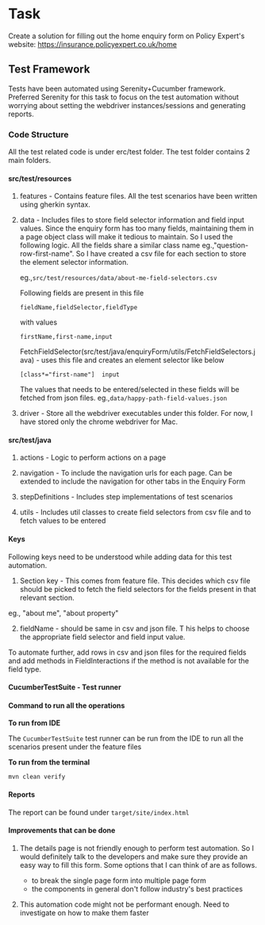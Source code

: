 # Task

Create a solution for filling out the home enquiry form on Policy Expert's website: https://insurance.policyexpert.co.uk/home
## Test Framework
Tests have been automated using Serenity+Cucumber framework. Preferred Serenity for this task to focus on the test 
automation without worrying about setting the webdriver instances/sessions and generating reports.
### Code Structure
All the test related code is under erc/test folder. The test folder contains 2 main folders. 


#### src/test/resources
1. features - Contains feature files. All the test scenarios have been written using gherkin syntax. 

2. data -  Includes files to store field selector information and field input values.
    Since the enquiry form has too many fields, maintaining them in a page object class will make it tedious to maintain.
    So I used the following logic. All the fields share a similar class name eg.,"question-row-first-name". 
    So I have created a csv file for each section to store the element selector information. 
    
    eg.,```src/test/resources/data/about-me-field-selectors.csv```
    
    Following fields are present in this file
    
    ```fieldName,fieldSelector,fieldType```
    
    with values
    
    ```firstName,first-name,input```
    
    FetchFieldSelector(src/test/java/enquiryForm/utils/FetchFieldSelectors.java) - uses this file and creates an element selector like below
    
    ```[class*="first-name"]  input```
    
    The values that needs to be entered/selected in these fields will be fetched from json files.
    eg.,```data/happy-path-field-values.json```

3. driver - Store all the webdriver executables under this folder. 
 For now, I have stored only the chrome webdriver for Mac.
 
#### src/test/java
1. actions - Logic to perform actions on a page

2. navigation - To include the navigation urls for each page. 
   Can be extended to include the navigation for other tabs in the Enquiry Form 

3. stepDefinitions - Includes step implementations of test scenarios

4. utils - Includes util classes to create field selectors from csv file 
   and to fetch values to be entered
   
#### Keys
Following keys need to be understood while adding data for this test automation. 

1. Section key - This comes from feature file. This decides which csv file should be picked to 
fetch the field selectors for the fields present in that relevant section.

eg., "about me", "about property"

2. fieldName - should be same in csv and json file. T
his helps to choose the appropriate field selector and field input value.

To automate further, add rows in csv and json files for the required fields and add methods in 
FieldInteractions if the method is not available for the field type.
   
#### CucumberTestSuite - Test runner   

#### Command to run all the operations
**To run from IDE**

The `CucumberTestSuite` test runner can be run from the IDE to run all the scenarios present under the feature files

**To run from the terminal**

```mvn clean verify```

#### Reports

The report can be found under `target/site/index.html`

#### Improvements that can be done
1. The details page is not friendly enough to perform test automation. So I would definitely talk to the developers and
 make sure they provide an easy way to fill this form. Some options that I can think of are as follows.
    - to break the single page form into multiple page form
    - the components in general don't follow industry's best practices

2. This automation code might not be performant enough. Need to investigate on how to make them faster    

                       
